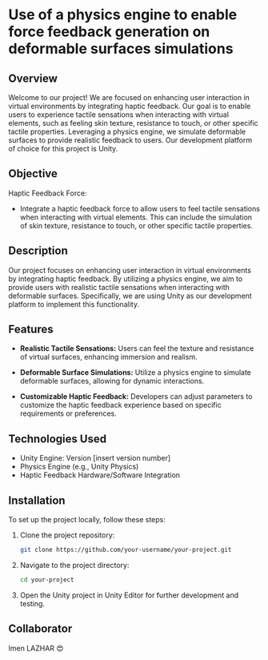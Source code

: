 # Use of a physics engine to enable force feedback generation on deformable surfaces simulations

## Overview

Welcome to our project! We are focused on enhancing user interaction in virtual environments by integrating haptic feedback. Our goal is to enable users to experience tactile sensations when interacting with virtual elements, such as feeling skin texture, resistance to touch, or other specific tactile properties. Leveraging a physics engine, we simulate deformable surfaces to provide realistic feedback to users. Our development platform of choice for this project is Unity.

## Objective

 Haptic Feedback Force:
- Integrate a haptic feedback force to allow users to feel tactile sensations when interacting with virtual elements. This can include the simulation of skin texture, resistance to touch, or other specific tactile properties.

## Description

Our project focuses on enhancing user interaction in virtual environments by integrating haptic feedback. By utilizing a physics engine, we aim to provide users with realistic tactile sensations when interacting with deformable surfaces. Specifically, we are using Unity as our development platform to implement this functionality.

## Features

- **Realistic Tactile Sensations:** Users can feel the texture and resistance of virtual surfaces, enhancing immersion and realism.
  
- **Deformable Surface Simulations:** Utilize a physics engine to simulate deformable surfaces, allowing for dynamic interactions.
  
- **Customizable Haptic Feedback:** Developers can adjust parameters to customize the haptic feedback experience based on specific requirements or preferences.

## Technologies Used

- Unity Engine: Version [insert version number]
- Physics Engine (e.g., Unity Physics)
- Haptic Feedback Hardware/Software Integration

## Installation

To set up the project locally, follow these steps:

1. Clone the project repository:
    ```bash
    git clone https://github.com/your-username/your-project.git
    ```

2. Navigate to the project directory:
    ```bash
    cd your-project
    ```

3. Open the Unity project in Unity Editor for further development and testing.

## Collaborator
Imen LAZHAR 😍
